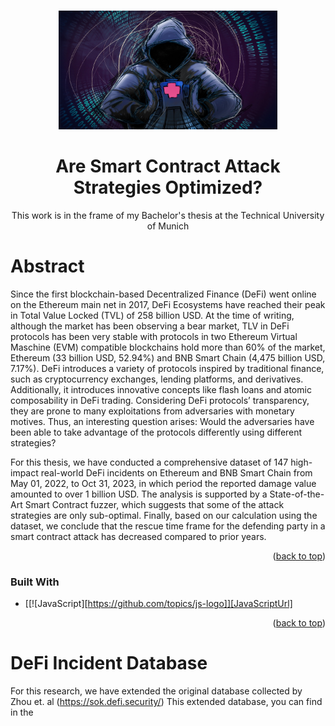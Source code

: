<a name="readme-top"></a>


<br />
<div align="center">
  <a href="https://github.com/othneildrew/Best-README-Template">
    <img src="image_readme/hacker.jpeg" alt="Logo" width="350" height="190">
  </a>

  <h1 align="center">Are Smart Contract Attack Strategies Optimized?</h1>

  <p align="center">
    This work is in the frame of my Bachelor's thesis at the Technical University of Munich
  </p>
</div>


# Abstract

Since the first blockchain-based Decentralized Finance (DeFi) went online on the Ethereum
main net in 2017, DeFi Ecosystems have reached their peak in Total Value Locked (TVL)
of 258 billion USD. At the time of writing, although the market has been observing a bear
market, TLV in DeFi protocols has been very stable with protocols in two Ethereum Virtual
Maschine (EVM) compatible blockchains hold more than 60% of the market, Ethereum (33
billion USD, 52.94%) and BNB Smart Chain (4,475 billion USD, 7.17%). DeFi introduces a
variety of protocols inspired by traditional finance, such as cryptocurrency exchanges, lending
platforms, and derivatives. Additionally, it introduces innovative concepts like flash loans and
atomic composability in DeFi trading. Considering DeFi protocols’ transparency, they are prone
to many exploitations from adversaries with monetary motives. Thus, an interesting question
arises: Would the adversaries have been able to take advantage of the protocols differently using
different strategies?

For this thesis, we have conducted a comprehensive dataset of 147 high-impact real-world DeFi
incidents on Ethereum and BNB Smart Chain from May 01, 2022, to Oct 31, 2023, in which
period the reported damage value amounted to over 1 billion USD. The analysis is supported
by a State-of-the-Art Smart Contract fuzzer, which suggests that some of the attack strategies
are only sub-optimal. Finally, based on our calculation using the dataset, we conclude that the
rescue time frame for the defending party in a smart contract attack has decreased compared
to prior years.

<p align="right">(<a href="#readme-top">back to top</a>)</p>


### Built With
* [[![JavaScript][https://github.com/topics/js-logo]][JavaScriptUrl]



<p align="right">(<a href="#readme-top">back to top</a>)</p>


# DeFi Incident Database

For this research, we have extended the original database collected by Zhou et. al (https://sok.defi.security/)
This extended database, you can find in the 

